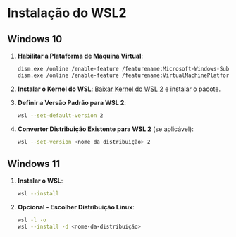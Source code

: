 # Instalação do WSL2

## Windows 10

1. **Habilitar a Plataforma de Máquina Virtual**:

    ```sh
    dism.exe /online /enable-feature /featurename:Microsoft-Windows-Subsystem-Linux /all /norestart
    dism.exe /online /enable-feature /featurename:VirtualMachinePlatform /all /norestart
    ```

2. **Instalar o Kernel do WSL**: [Baixar Kernel do WSL 2](https://docs.microsoft.com/pt-br/windows/wsl/wsl2-kernel) e instalar o pacote.

3. **Definir a Versão Padrão para WSL 2**:

    ```sh
    wsl --set-default-version 2
    ```

4. **Converter Distribuição Existente para WSL 2** (se aplicável):

    ```sh
    wsl --set-version <nome da distribuição> 2
    ```

## Windows 11

1. **Instalar o WSL**:

    ```sh
    wsl --install
    ```

2. **Opcional - Escolher Distribuição Linux**:

    ```sh
    wsl -l -o
    wsl --install -d <nome-da-distribuição>
    ```
